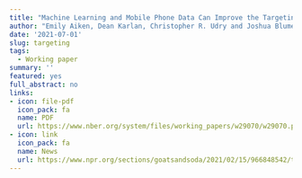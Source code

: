 ```yaml
---
title: "Machine Learning and Mobile Phone Data Can Improve the Targeting of Humanitarian Assistance"
author: "Emily Aiken, Dean Karlan, Christopher R. Udry and Joshua Blumenstock"
date: '2021-07-01'
slug: targeting
tags:
  - Working paper
summary: ''
featured: yes
full_abstract: no
links:
- icon: file-pdf
  icon_pack: fa
  name: PDF
  url: https://www.nber.org/system/files/working_papers/w29070/w29070.pdf
- icon: link
  icon_pack: fa
  name: News
  url: https://www.npr.org/sections/goatsandsoda/2021/02/15/966848542/the-pandemic-pushed-this-farmer-into-deep-poverty-then-something-amazing-happened?t=1629638969239
---
```


